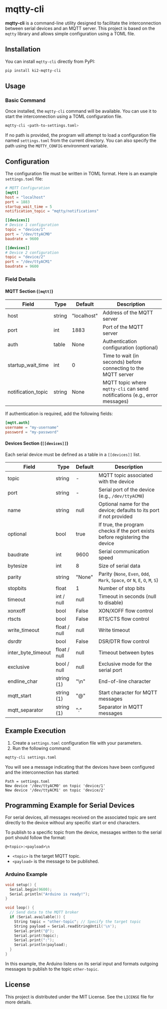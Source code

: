 # mqtty-cli

**mqtty-cli** is a command-line utility designed to facilitate the interconnection between serial devices and an MQTT server. This project is based on the `mqtty` library and allows simple configuration using a TOML file.

## Installation

You can install `mqtty-cli` directly from PyPI:

```bash
pip install ki2-mqtty-cli
```

## Usage

### Basic Command

Once installed, the `mqtty-cli` command will be available. You can use it to start the interconnection using a TOML configuration file.

```bash
mqtty-cli <path-to-settings.toml>
```

If no path is provided, the program will attempt to load a configuration file named `settings.toml` from the current directory. You can also specify the path using the `MQTTY_CONFIG` environment variable.

## Configuration

The configuration file must be written in TOML format. Here is an example `settings.toml` file:

```toml
# MQTT Configuration
[mqtt]
host = "localhost"
port = 1883
startup_wait_time = 5
notification_topic = "mqtty/notifications"

[[devices]]
# Device 1 configuration
topic = "device/1"
port = "/dev/ttyACM0"
baudrate = 9600

[[devices]]
# Device 2 configuration
topic = "device/2"
port = "/dev/ttyACM1"
baudrate = 9600
```

### Field Details

#### MQTT Section (`[mqtt]`)

| Field              | Type   | Default     | Description                                                                |
| ------------------ | ------ | ----------- | -------------------------------------------------------------------------- |
| host               | string | "localhost" | Address of the MQTT server                                                 |
| port               | int    | 1883        | Port of the MQTT server                                                    |
| auth               | table  | None        | Authentication configuration (optional)                                    |
| startup_wait_time  | int    | 0           | Time to wait (in seconds) before connecting to the MQTT server             |
| notification_topic | string | None        | MQTT topic where `mqtty-cli` can send notifications (e.g., error messages) |

If authentication is required, add the following fields:

```toml
[mqtt.auth]
username = "my-username"
password = "my-password"
```

#### Devices Section (`[[devices]]`)

Each serial device must be defined as a table in a `[[devices]]` list.

| Field              | Type         | Default | Description                                                                  |
| ------------------ | ------------ | ------- | ---------------------------------------------------------------------------- |
| topic              | string       | -       | MQTT topic associated with the device                                        |
| port               | string       | -       | Serial port of the device (e.g., `/dev/ttyACM0`)                             |
| name               | string       | null    | Optional name for the device; defaults to its port if not provided           |
| optional           | bool         | true    | If true, the program checks if the port exists before registering the device |
| baudrate           | int          | 9600    | Serial communication speed                                                   |
| bytesize           | int          | 8       | Size of serial data                                                          |
| parity             | string       | "None"  | Parity (`None`, `Even`, `Odd`, `Mark`, `Space`, or `N`, `E`, `O`, `M`, `S`)  |
| stopbits           | float        | 1       | Number of stop bits                                                          |
| timeout            | int / null   | null    | Timeout in seconds (null to disable)                                         |
| xonxoff            | bool         | False   | XON/XOFF flow control                                                        |
| rtscts             | bool         | False   | RTS/CTS flow control                                                         |
| write_timeout      | float / null | null    | Write timeout                                                                |
| dsrdtr             | bool         | False   | DSR/DTR flow control                                                         |
| inter_byte_timeout | float / null | null    | Timeout between bytes                                                        |
| exclusive          | bool / null  | null    | Exclusive mode for the serial port                                           |
| endline_char       | string (1)   | "\n"    | End-of-line character                                                        |
| mqtt_start         | string (1)   | "@"     | Start character for MQTT messages                                            |
| mqtt_separator     | string (1)   | ":"     | Separator in MQTT messages                                                   |

## Example Execution

1. Create a `settings.toml` configuration file with your parameters.
2. Run the following command:

```bash
mqtty-cli settings.toml
```

You will see a message indicating that the devices have been configured and the interconnection has started:

```plaintext
Path = settings.toml
New device '/dev/ttyACM0' on topic 'device/1'
New device '/dev/ttyACM1' on topic 'device/2'
```

## Programming Example for Serial Devices

For serial devices, all messages received on the associated topic are sent directly to the device without any specific start or end characters.

To publish to a specific topic from the device, messages written to the serial port should follow the format:

```
@<topic>:<payload>\n
```

- `<topic>` is the target MQTT topic.
- `<payload>` is the message to be published.

### Arduino Example

```cpp
void setup() {
  Serial.begin(9600);
  Serial.println("Arduino is ready!");
}

void loop() {
  // Send data to the MQTT broker
  if (Serial.available()) {
    String topic = "other-topic"; // Specify the target topic
    String payload = Serial.readStringUntil('\n');
    Serial.print("@");
    Serial.print(topic);
    Serial.print(":");
    Serial.println(payload);
  }
}
```

In this example, the Arduino listens on its serial input and formats outgoing messages to publish to the topic `other-topic`.

## License

This project is distributed under the MIT License. See the `LICENSE` file for more details.
